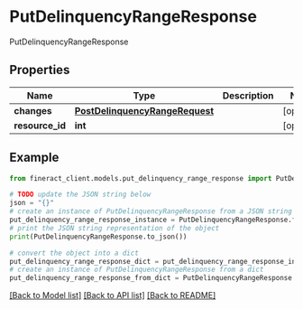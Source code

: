 # PutDelinquencyRangeResponse

PutDelinquencyRangeResponse

## Properties

Name | Type | Description | Notes
------------ | ------------- | ------------- | -------------
**changes** | [**PostDelinquencyRangeRequest**](PostDelinquencyRangeRequest.md) |  | [optional] 
**resource_id** | **int** |  | [optional] 

## Example

```python
from fineract_client.models.put_delinquency_range_response import PutDelinquencyRangeResponse

# TODO update the JSON string below
json = "{}"
# create an instance of PutDelinquencyRangeResponse from a JSON string
put_delinquency_range_response_instance = PutDelinquencyRangeResponse.from_json(json)
# print the JSON string representation of the object
print(PutDelinquencyRangeResponse.to_json())

# convert the object into a dict
put_delinquency_range_response_dict = put_delinquency_range_response_instance.to_dict()
# create an instance of PutDelinquencyRangeResponse from a dict
put_delinquency_range_response_from_dict = PutDelinquencyRangeResponse.from_dict(put_delinquency_range_response_dict)
```
[[Back to Model list]](../README.md#documentation-for-models) [[Back to API list]](../README.md#documentation-for-api-endpoints) [[Back to README]](../README.md)


